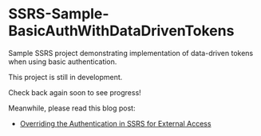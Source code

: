 # SSRS-Sample-BasicAuthWithDataDrivenTokens
Sample SSRS project demonstrating implementation of data-driven tokens when using basic authentication.

This project is still in development.

Check back again soon to see progress!

Meanwhile, please read this blog post:

- [Overriding the Authentication in SSRS for External Access](https://www.madeiradata.com/post/overriding-the-authentication-in-ssrs-for-external-access)
